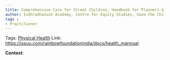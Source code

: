 ```yaml
---
title: Comprehensive Care for Street Children, Handbook for Planners & Practitioners, Physical Health
author: Indhradhanush Academy, Centre for Equity Studies, Save the Children, 
tags :
- Practitioner
---
```

Tags: [Physical Health](Volume%201/Roll%20Ups/Physical%20Health/Physical%20Health.md)
Link: https://issuu.com/rainbowfoundationindia/docs/health_mannual

**Context**: 

